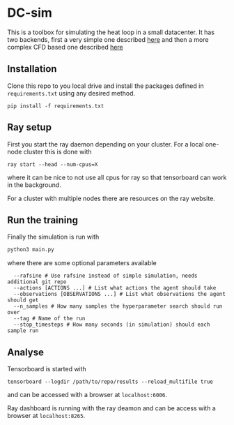 # DC-sim

This is a toolbox for simulating the heat loop in a small datacenter. It has two backends, first a very simple one described [here](link_paper) and then 
a more complex CFD based one described [here]()

## Installation
Clone this repo to you local drive and install the packages defined in `requirements.txt` using any desired method.
```
pip install -f requirements.txt
``` 

## Ray setup 
First you start the ray daemon depending on your cluster. For a local one-node cluster this is done with
```
ray start --head --num-cpus=X
```
where it can be nice to not use all cpus for ray so that tensorboard can work in the background.

For a cluster with multiple nodes there are resources on the ray website.

## Run the training
Finally the simulation is run with 
```python
python3 main.py
```
where there are some optional parameters available
```
  --rafsine # Use rafsine instead of simple simulation, needs additional git repo
  --actions [ACTIONS ...] # List what actions the agent should take
  --observations [OBSERVATIONS ...] # List what observations the agent should get
  --n_samples # How many samples the hyperparameter search should run over
  --tag # Name of the run
  --stop_timesteps # How many seconds (in simulation) should each sample run
```

## Analyse
Tensorboard is started with 
```
tensorboard --logdir /path/to/repo/results --reload_multifile true
```
and can be accessed with a browser at `localhost:6006`.

Ray dashboard is running with the ray deamon and can be access with a browser at `localhost:8265`.